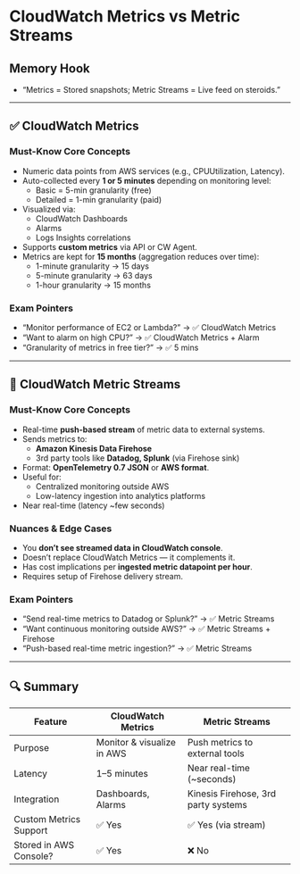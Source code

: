 # CloudWatch Metrics vs Metric Streams

## Memory Hook
- “Metrics = Stored snapshots; Metric Streams = Live feed on steroids.”

---

## ✅ CloudWatch Metrics

### Must-Know Core Concepts
- Numeric data points from AWS services (e.g., CPUUtilization, Latency).
- Auto-collected every **1 or 5 minutes** depending on monitoring level:
  - Basic = 5-min granularity (free)
  - Detailed = 1-min granularity (paid)
- Visualized via:
  - CloudWatch Dashboards
  - Alarms
  - Logs Insights correlations
- Supports **custom metrics** via API or CW Agent.
- Metrics are kept for **15 months** (aggregation reduces over time):
  - 1-minute granularity → 15 days  
  - 5-minute granularity → 63 days  
  - 1-hour granularity → 15 months

### Exam Pointers
- “Monitor performance of EC2 or Lambda?” → ✅ CloudWatch Metrics
- “Want to alarm on high CPU?” → ✅ CloudWatch Metrics + Alarm
- “Granularity of metrics in free tier?” → ✅ 5 mins

---

## 🚀 CloudWatch Metric Streams

### Must-Know Core Concepts
- Real-time **push-based stream** of metric data to external systems.
- Sends metrics to:
  - **Amazon Kinesis Data Firehose**
  - 3rd party tools like **Datadog, Splunk** (via Firehose sink)
- Format: **OpenTelemetry 0.7 JSON** or **AWS format**.
- Useful for:
  - Centralized monitoring outside AWS
  - Low-latency ingestion into analytics platforms
- Near real-time (latency ~few seconds)

### Nuances & Edge Cases
- You **don’t see streamed data in CloudWatch console**.
- Doesn’t replace CloudWatch Metrics — it complements it.
- Has cost implications per **ingested metric datapoint per hour**.
- Requires setup of Firehose delivery stream.

### Exam Pointers
- “Send real-time metrics to Datadog or Splunk?” → ✅ Metric Streams
- “Want continuous monitoring outside AWS?” → ✅ Metric Streams + Firehose
- “Push-based real-time metric ingestion?” → ✅ Metric Streams

---

## 🔍 Summary

| Feature                  | CloudWatch Metrics         | Metric Streams                      |
|--------------------------|----------------------------|--------------------------------------|
| Purpose                  | Monitor & visualize in AWS | Push metrics to external tools      |
| Latency                  | 1–5 minutes                | Near real-time (~seconds)           |
| Integration              | Dashboards, Alarms         | Kinesis Firehose, 3rd party systems |
| Custom Metrics Support   | ✅ Yes                      | ✅ Yes (via stream)                  |
| Stored in AWS Console?   | ✅ Yes                      | ❌ No                                |
